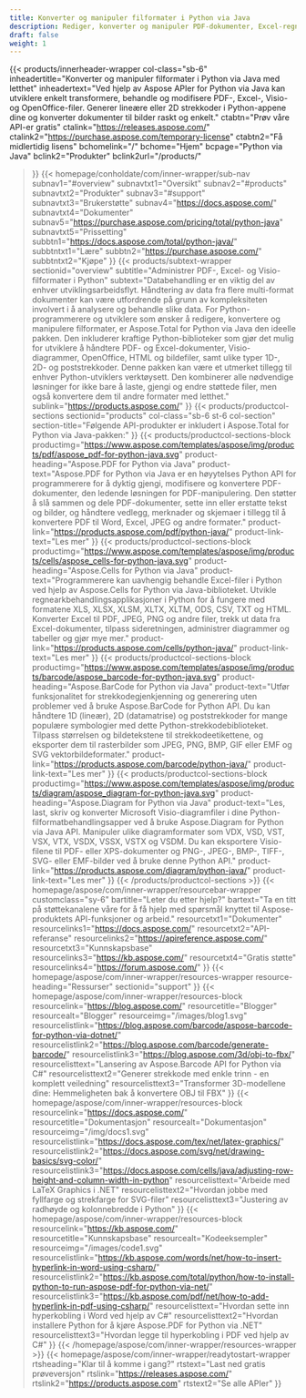 ```yaml
---
title: Konverter og manipuler filformater i Python via Java
description: Rediger, konverter og manipuler PDF-dokumenter, Excel-regneark og Visio-diagrammer, eller generer 1D- og 2D-strekkoder i Python via Java med Aspose API-er.
draft: false
weight: 1
---
```

{{< products/innerheader-wrapper col-class="sb-6"
  inheadertitle="Konverter og manipuler filformater i Python via Java med letthet"
  inheadertext="Ved hjelp av Aspose APIer for Python via Java kan utviklere enkelt transformere, behandle og modifisere PDF-, Excel-, Visio- og OpenOffice-filer. Generer lineære eller 2D strekkoder i Python-appene dine og konverter dokumenter til bilder raskt og enkelt."
  ctabtn="Prøv våre API-er gratis"
  ctalink="https://releases.aspose.com/"
  ctalink2="https://purchase.aspose.com/temporary-license"
  ctabtn2="Få midlertidig lisens"
  bchomelink="/"
  bchome="Hjem"
  bcpage="Python via Java"
  bclink2="Produkter"
  bclink2url="/products/"
  >}}
  {{< homepage/conholdate/com/inner-wrapper/sub-nav 
subnav1="#overview"
subnavtxt1="Oversikt" 
subnav2="#products"
subnavtxt2="Produkter" 
subnav3="#support"
subnavtxt3="Brukerstøtte" 
subnav4="https://docs.aspose.com/"
subnavtxt4="Dokumenter" 
subnav5="https://purchase.aspose.com/pricing/total/python-java"
subnavtxt5="Prissetting" 
subbtn1="https://docs.aspose.com/total/python-java/"
subbtntxt1="Lære"
subbtn2="https://purchase.aspose.com/"
subbtntxt2="Kjøpe"
>}}
   {{< products/subtext-wrapper sectionid="overview" 
   subtitle="Administrer PDF-, Excel- og Visio-filformater i Python"
   subtext="Databehandling er en viktig del av enhver utviklingsarbeidsflyt. Håndtering av data fra flere multi-format dokumenter kan være utfordrende på grunn av kompleksiteten involvert i å analysere og behandle slike data. For Python-programmerere og utviklere som ønsker å redigere, konvertere og manipulere filformater, er Aspose.Total for Python via Java den ideelle pakken. Den inkluderer kraftige Python-biblioteker som gjør det mulig for utviklere å håndtere PDF- og Excel-dokumenter, Visio-diagrammer, OpenOffice, HTML og bildefiler, samt ulike typer 1D-, 2D- og poststrekkoder. Denne pakken kan være et utmerket tillegg til enhver Python-utviklers verktøysett. Den kombinerer alle nødvendige løsninger for ikke bare å laste, gjengi og endre støttede filer, men også konvertere dem til andre formater med letthet."
   sublink="https://products.aspose.com/"
   >}} 
{{< products/productcol-sections
sectionid="products" 
col-class="sb-6 st-6 col-section"
section-title="Følgende API-produkter er inkludert i Aspose.Total for Python via Java-pakken:"
>}}
{{< products/productcol-sections-block
productimg="https://www.aspose.com/templates/aspose/img/products/pdf/aspose_pdf-for-python-java.svg"
product-heading="Aspose.PDF for Python via Java"
product-text="Aspose.PDF for Python via Java er en høyytelses Python API for programmerere for å dyktig gjengi, modifisere og konvertere PDF-dokumenter, den ledende løsningen for PDF-manipulering. Den støtter å slå sammen og dele PDF-dokumenter, sette inn eller erstatte tekst og bilder, og håndtere vedlegg, merknader og skjemaer i tillegg til å konvertere PDF til Word, Excel, JPEG og andre formater."
product-link="https://products.aspose.com/pdf/python-java/"
product-link-text="Les mer"
>}}
{{< products/productcol-sections-block
productimg="https://www.aspose.com/templates/aspose/img/products/cells/aspose_cells-for-python-java.svg"
product-heading="Aspose.Cells for Python via Java"
product-text="Programmerere kan uavhengig behandle Excel-filer i Python ved hjelp av Aspose.Cells for Python via Java-biblioteket. Utvikle regnearkbehandlingsapplikasjoner i Python for å fungere med formatene XLS, XLSX, XLSM, XLTX, XLTM, ODS, CSV, TXT og HTML. Konverter Excel til PDF, JPEG, PNG og andre filer, trekk ut data fra Excel-dokumenter, tilpass sideretningen, administrer diagrammer og tabeller og gjør mye mer."
product-link="https://products.aspose.com/cells/python-java/"
product-link-text="Les mer"
>}}
{{< products/productcol-sections-block
productimg="https://www.aspose.com/templates/aspose/img/products/barcode/aspose_barcode-for-python-java.svg"
product-heading="Aspose.BarCode for Python via Java"
product-text="Utfør funksjonalitet for strekkodegjenkjenning og generering uten problemer ved å bruke Aspose.BarCode for Python API. Du kan håndtere 1D (lineær), 2D (datamatrise) og poststrekkoder for mange populære symbologier med dette Python-strekkodebiblioteket. Tilpass størrelsen og bildetekstene til strekkodeetikettene, og eksporter dem til rasterbilder som JPEG, PNG, BMP, GIF eller EMF og SVG vektorbildeformater."
product-link="https://products.aspose.com/barcode/python-java/"
product-link-text="Les mer"
>}}
{{< products/productcol-sections-block
productimg="https://www.aspose.com/templates/aspose/img/products/diagram/aspose_diagram-for-python-java.svg"
product-heading="Aspose.Diagram for Python via Java"
product-text="Les, last, skriv og konverter Microsoft Visio-diagramfiler i dine Python-filformatbehandlingsapper ved å bruke Aspose.Diagram for Python via Java API. Manipuler ulike diagramformater som VDX, VSD, VST, VSX, VTX, VSDX, VSSX, VSTX og VSDM. Du kan eksportere Visio-filene til PDF- eller XPS-dokumenter og PNG-, JPEG-, BMP-, TIFF-, SVG- eller EMF-bilder ved å bruke denne Python API."
product-link="https://products.aspose.com/diagram/python-java/"
product-link-text="Les mer"
>}}
{{< /products/productcol-sections >}}
{{< homepage/aspose/com/inner-wrapper/resourcebar-wrapper
customclass="sy-6"
bartitle="Leter du etter hjelp?"
bartext="Ta en titt på støttekanalene våre for å få hjelp med spørsmål knyttet til Aspose-produktets API-funksjoner og arbeid."
resourcetxt1="Dokumenter"
resourcelinks1="https://docs.aspose.com/"
resourcetxt2="API-referanse"
resourcelinks2="https://apireference.aspose.com/"
resourcetxt3="Kunnskapsbase"
resourcelinks3="https://kb.aspose.com/"
resourcetxt4="Gratis støtte"
resourcelinks4="https://forum.aspose.com/"
>}}
{{< homepage/aspose/com/inner-wrapper/resources-wrapper
resource-heading="Ressurser"
sectionid="support"
>}}
{{< homepage/aspose/com/inner-wrapper/resources-block
resourcelink="https://blog.aspose.com/"
resourcetitle="Blogger"
resourcealt="Blogger"
resourceimg="/images/blog1.svg"
resourcelistlink="https://blog.aspose.com/barcode/aspose-barcode-for-python-via-dotnet/"
resourcelistlink2="https://blog.aspose.com/barcode/generate-barcode/"
resourcelistlink3="https://blog.aspose.com/3d/obj-to-fbx/"
resourcelisttext="Lansering av Aspose.Barcode API for Python via C#"
resourcelisttext2="Generer strekkode med enkle trinn - en komplett veiledning"
resourcelisttext3="Transformer 3D-modellene dine: Hemmeligheten bak å konvertere OBJ til FBX"
>}}
{{< homepage/aspose/com/inner-wrapper/resources-block
resourcelink="https://docs.aspose.com/"
resourcetitle="Dokumentasjon"
resourcealt="Dokumentasjon"
resourceimg="/img/docs1.svg"
resourcelistlink="https://docs.aspose.com/tex/net/latex-graphics/"
resourcelistlink2="https://docs.aspose.com/svg/net/drawing-basics/svg-color/"
resourcelistlink3="https://docs.aspose.com/cells/java/adjusting-row-height-and-column-width-in-python"
resourcelisttext="Arbeide med LaTeX Graphics i .NET"
resourcelisttext2="Hvordan jobbe med fyllfarge og strekfarge for SVG-filer"
resourcelisttext3="Justering av radhøyde og kolonnebredde i Python"
>}}
{{< homepage/aspose/com/inner-wrapper/resources-block
resourcelink="https://kb.aspose.com/"
resourcetitle="Kunnskapsbase"
resourcealt="Kodeeksempler"
resourceimg="/images/code1.svg"
resourcelistlink="https://kb.aspose.com/words/net/how-to-insert-hyperlink-in-word-using-csharp/"
resourcelistlink2="https://kb.aspose.com/total/python/how-to-install-python-to-run-aspose-pdf-for-python-via-net/"
resourcelistlink3="https://kb.aspose.com/pdf/net/how-to-add-hyperlink-in-pdf-using-csharp/"
resourcelisttext="Hvordan sette inn hyperkobling i Word ved hjelp av C#"
resourcelisttext2="Hvordan installere Python for å kjøre Aspose.PDF for Python via .NET"
resourcelisttext3="Hvordan legge til hyperkobling i PDF ved hjelp av C#"
>}}
{{< /homepage/aspose/com/inner-wrapper/resources-wrapper >}}
{{< homepage/aspose/com/inner-wrapper/readytostart-wrapper
rtsheading="Klar til å komme i gang?"
rtstext="Last ned gratis prøveversjon"
rtslink="https://releases.aspose.com/"
rtslink2="https://products.aspose.com"
rtstext2="Se alle APIer"
>}}
